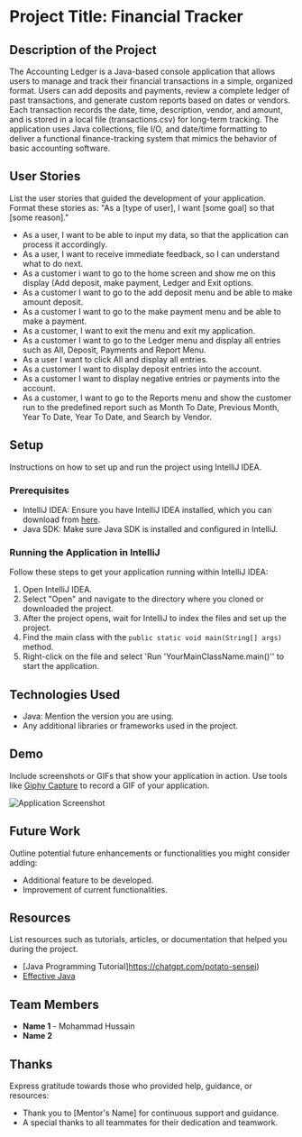 # Project Title: Financial Tracker

## Description of the Project

The Accounting Ledger is a Java-based console application that allows users to manage and track their financial transactions in a simple, organized format. Users can add deposits and payments, review a complete ledger of past transactions, and generate custom reports based on dates or vendors. Each transaction records the date, time, description, vendor, and amount, and is stored in a local file (transactions.csv) for long-term tracking. The application uses Java collections, file I/O, and date/time formatting to deliver a functional finance-tracking system that mimics the behavior of basic accounting software.

## User Stories

List the user stories that guided the development of your application. Format these stories as: "As a [type of user], I want [some goal] so that [some reason]."

- As a user, I want to be able to input my data, so that the application can process it accordingly.
- As a user, I want to receive immediate feedback, so I can understand what to do next.
- As a customer i want to go to the home screen and show me on this display (Add deposit, make payment, Ledger and Exit options.
- As a customer I want to go to the add deposit menu and be able to make amount deposit.
- As a customer I want to go to the make payment menu and be able to make a payment.
- As a customer, I want to exit the menu and exit my application.
- As a customer I want to go to the Ledger menu and display all entries such as All, Deposit, Payments and Report Menu.
- As a user I want to click All and display all entries.
- As a customer I want to display deposit entries into the account.
- As a customer I want to display negative entries or payments into the account.
- As a customer, I want to go to the Reports menu and show the customer run to the predefined report such as 
Month To Date, Previous Month, Year To Date, Year To Date, and Search by Vendor.



## Setup

Instructions on how to set up and run the project using IntelliJ IDEA.

### Prerequisites

- IntelliJ IDEA: Ensure you have IntelliJ IDEA installed, which you can download from [here](https://www.jetbrains.com/idea/download/).
- Java SDK: Make sure Java SDK is installed and configured in IntelliJ.

### Running the Application in IntelliJ

Follow these steps to get your application running within IntelliJ IDEA:

1. Open IntelliJ IDEA.
2. Select "Open" and navigate to the directory where you cloned or downloaded the project.
3. After the project opens, wait for IntelliJ to index the files and set up the project.
4. Find the main class with the `public static void main(String[] args)` method.
5. Right-click on the file and select 'Run 'YourMainClassName.main()'' to start the application.

## Technologies Used

- Java: Mention the version you are using.
- Any additional libraries or frameworks used in the project.

## Demo

Include screenshots or GIFs that show your application in action. Use tools like [Giphy Capture](https://giphy.com/apps/giphycapture) to record a GIF of your application.

![Application Screenshot](path/to/your/screenshot.png)

## Future Work

Outline potential future enhancements or functionalities you might consider adding:

- Additional feature to be developed.
- Improvement of current functionalities.

## Resources

List resources such as tutorials, articles, or documentation that helped you during the project.

- [Java Programming Tutorial]https://chatgpt.com/potato-sensei)
- [Effective Java](https://www.example.com)

## Team Members

- **Name 1** - Mohammad Hussain
- **Name 2** 

## Thanks

Express gratitude towards those who provided help, guidance, or resources:

- Thank you to [Mentor's Name] for continuous support and guidance.
- A special thanks to all teammates for their dedication and teamwork.
